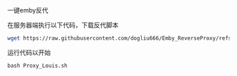 一键emby反代

在服务器端执行以下代码，下载反代脚本
```bash
wget https://raw.githubusercontent.com/dogliu666/Emby_ReverseProxy/refs/heads/beta/Proxy_Louis.sh
```

运行代码以开始
```
bash Proxy_Louis.sh
```
